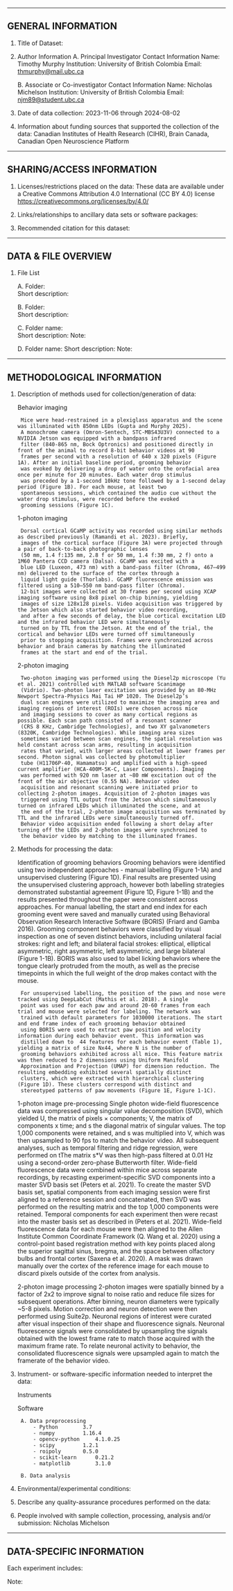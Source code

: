 --------------------
GENERAL INFORMATION
--------------------

1. Title of Dataset:  

2. Author Information
	A. Principal Investigator Contact Information
		Name: Timothy Murphy
		Institution: University of British Colombia
		Email: thmurphy@mail.ubc.ca

	B. Associate or Co-investigator Contact Information
		Name: Nicholas Michelson
		Institution: University of British Colombia
                Email: njm89@student.ubc.ca


3. Date of data collection: 2023-11-06 through 2024-08-02

4. Information about funding sources that supported the collection of the data: Canadian Institutes of Health Research (CIHR), Brain Canada, Canadian Open Neuroscience Platform 


---------------------------
SHARING/ACCESS INFORMATION
---------------------------

1. Licenses/restrictions placed on the data: 
These data are available under a Creative Commons Attribution 4.0 International (CC BY 4.0) license <https://creativecommons.org/licenses/by/4.0/> 

2. Links/relationships to ancillary data sets or software packages: 



3. Recommended citation for this dataset: 



---------------------
DATA & FILE OVERVIEW
---------------------

1. File List

   A. Folder:     
      Short description:       

   B. Folder:     
      Short description: 

   C. Folder name:      
      Short description: 
	Note: 

   D. Folder name: 
      Short description: 
	Note: 


---------------------------
METHODOLOGICAL INFORMATION
---------------------------

1. Description of methods used for collection/generation of data: 

	Behavior imaging

		Mice were head-restrained in a plexiglass apparatus and the scene was illuminated with 850nm LEDs (Gupta and Murphy 2025).
		A monochrome camera (Omron-Sentech, STC-MBS43U3V) connected to a NVIDIA Jetson was equipped with a bandpass infrared
		filter (840-865 nm, Bock Optronics) and positioned directly in front of the animal to record 8-bit behavior videos at 90
		frames per second with a resolution of 640 x 320 pixels (Figure 1A). After an initial baseline period, grooming behavior
		was evoked by delivering a drop of water onto the orofacial area once per minute for 20 minutes. Each water drop stimulus
		was preceded by a 1-second 10kHz tone followed by a 1-second delay period (Figure 1B). For each mouse, at least two
		spontaneous sessions, which contained the audio cue without the water drop stimulus, were recorded before the evoked
		grooming sessions (Figure 1C).
	
	1-photon imaging

		Dorsal cortical GCaMP activity was recorded using similar methods as described previously (Ramandi et al. 2023). Briefly,
		images of the cortical surface (Figure 3A) were projected through a pair of back-to-back photographic lenses
		(50 mm, 1.4 f:135 mm, 2.8 f or 50 mm, 1.4 f:30 mm, 2 f) onto a 1M60 Pantera CCD camera (Dalsa). GCaMP was excited with a
		blue LED (Luxeon, 473 nm) with a band-pass filter (Chroma, 467–499 nm) delivered to the surface of the cortex through a
		liquid light guide (Thorlabs). GCaMP fluorescence emission was filtered using a 510–550 nm band-pass filter (Chroma).
		12-bit images were collected at 30 frames per second using XCAP imaging software using 8x8 pixel on-chip binning, yielding
   		images of size 128x128 pixels. Video acquisition was triggered by the Jetson which also started behavior video recording,
   		and after a few seconds of delay, the blue cortical excitation LED and the infrared behavior LED were simultaneously
   		turned on by TTL from the Jetson. At the end of the trial, the cortical and behavior LEDs were turned off simultaneously
   		prior to stopping acquisition. Frames were synchronized across behavior and brain cameras by matching the illuminated
   		frames at the start and end of the trial.

	2-photon imaging

		Two-photon imaging was performed using the Diesel2p microscope (Yu et al. 2021) controlled with MATLAB software Scanimage
		(Vidrio). Two-photon laser excitation was provided by an 80-MHz Newport Spectra-Physics Mai Tai HP 1020. The Diesel2p’s
		dual scan engines were utilized to maximize the imaging area and imaging regions of interest (ROIs) were chosen across mice
		and imaging sessions to cover as many cortical regions as possible. Each scan path consisted of a resonant scanner
		(CRS 8 KHz, Cambridge Technologies), and two XY galvanometers (8320K, Cambridge Technologies). While imaging area sizes
		sometimes varied between scan engines, the spatial resolution was held constant across scan arms, resulting in acquisition
		rates that varied, with larger areas collected at lower frames per second. Photon signal was collected by photomultiplier
		tube (H11706P-40, Hamamatsu) and amplified with a high-speed current amplifier (HCA-400M-5K-C, Laser Components). Imaging
		was performed with 920 nm laser at ~80 mW excitation out of the front of the air objective (0.55 NA). Behavior video
		acquisition and resonant scanning were initiated prior to collecting 2-photon images. Acquisition of 2-photon images was
		triggered using TTL output from the Jetson which simultaneously turned on infrared LEDs which illuminated the scene, and at
		the end of the trial, 2-photon image acquisition was terminated by TTL and the infrared LEDs were simultaneously turned off.
		Behavior video acquisition ended following a short delay after turning off the LEDs and 2-photon images were synchronized to
		the behavior video by matching to the illuminated frames.

3. Methods for processing the data: 

	Identification of grooming behaviors
		Grooming behaviors were identified using two independent approaches - manual labelling (Figure 1-1A) and unsupervised
		clustering (Figure 1D). Final results are presented using the unsupervised clustering approach, however both labelling
		strategies demonstrated substantial agreement (Figure 1D, Figure 1-1B) and the results presented throughout the paper were
		consistent across approaches. For manual labelling, the start and end index for each grooming event were saved and manually
		curated using Behavioral Observation Research Interactive Software (BORIS) (Friard and Gamba 2016). Grooming component
		behaviors were classified by visual inspection as one of seven distinct behaviors, including unilateral facial strokes:
		right and left; and bilateral facial strokes: elliptical, elliptical asymmetric, right asymmetric, left asymmetric, and
		large bilateral (Figure 1-1B). BORIS was also used to label licking behaviors where the tongue clearly protruded from the
		mouth, as well as the precise timepoints in which the full weight of the drop makes contact with the mouse.

		For unsupervised labelling, the position of the paws and nose were tracked using DeepLabCut (Mathis et al. 2018). A single
		point was used for each paw and around 20-60 frames from each trial and mouse were selected for labeling. The network was
		trained with default parameters for 1030000 iterations. The start and end frame index of each grooming behavior obtained
		using BORIS were used to extract paw position and velocity information during each behavior event. This information was
		distilled down to  44 features for each behavior event (Table 1), yielding a matrix of size Nx44, where N is the number of
		grooming behaviors exhibited across all mice. This feature matrix was then reduced to 2 dimensions using Uniform Manifold
		Approximation and Projection (UMAP) for dimension reduction. The resulting embedding exhibited several spatially distinct
		clusters, which were extracted with hierarchical clustering (Figure 1D). These clusters correspond with distinct and
		stereotyped patterns of paw movements (Figure 1E, Figure 1-1C).

	1-photon image pre-processing
		Single photon wide-field fluorescence data was compressed using singular value decomposition (SVD), which yielded U, the
		matrix of pixels × components; V, the matrix of components x time; and s the diagonal matrix of singular values. The top
		1,000 components were retained, and s was multiplied into V, which was then upsampled to 90 fps to match the behavior
   		video. All subsequent analyses, such as temporal filtering and ridge regression, were performed on tThe matrix s*V was
   		then high-pass filtered at 0.01 Hz using a second-order zero-phase Butterworth filter. Wide-field fluorescence data were
   		combined within mice across separate recordings, by recasting experiment-specific SVD components into a master SVD basis
   		set (Peters et al. 2021). To create the master SVD basis set, spatial components from each imaging session were first
   		aligned to a reference session and concatenated, then SVD was performed on the resulting matrix and the top 1,000
   		components were retained. Temporal components for each experiment then were recast into the master basis set as described
   		in (Peters et al. 2021). Wide-field fluorescence data for each mouse were then aligned to the Allen Institute Common
   		Coordinate Framework (Q. Wang et al. 2020) using a control-point based registration method with key points placed along
   		the superior sagittal sinus, bregma, and the space between olfactory bulbs and frontal cortex (Saxena et al. 2020). A
   		mask was drawn manually over the cortex of the reference image for each mouse to discard pixels outside of the cortex
   		from analysis.

	2-photon image processing
		2-photon images were spatially binned by a factor of 2x2 to improve signal to noise ratio and reduce file sizes for
   		subsequent operations. After binning, neuron diameters were typically ~5-8 pixels. Motion correction and neuron detection
   		were then performed using Suite2p. Neuronal regions of interest were curated after visual inspection of their shape and
   		fluorescence signals. Neuronal fluorescence signals were consolidated by upsampling the signals obtained with the lowest
   		frame rate to match those acquired with the maximum frame rate. To relate neuronal activity to behavior, the consolidated
   		fluorescence signals were upsampled again to match the framerate of the behavior video.


5. Instrument- or software-specific information needed to interpret the data: 

	Instruments

	Software

		A. Data preprocessing
			- Python		3.7 
			- numpy 		1.16.4
			- opencv-python		4.1.0.25
			- scipy 		1.2.1
			- roipoly 		0.5.0
			- scikit-learn 		0.21.2
			- matplotlib 		3.1.0

		B. Data analysis


6. Environmental/experimental conditions: 


7. Describe any quality-assurance procedures performed on the data: 


8. People involved with sample collection, processing, analysis and/or submission: 
Nicholas Michelson

--------------------------
DATA-SPECIFIC INFORMATION 
--------------------------

Each experiment includes:


Note: 

